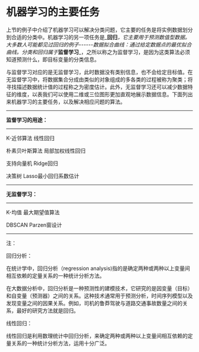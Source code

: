 # 机器学习的主要任务

上节的例子中介绍了机器学习可以解决分类问题，它主要的任务是将实例数据划分到合适的分类中。机器学习的另一项任务是_**回归**_，它主要用于预测数值型数据。大多数人可能都见过回归的例子------数据拟合曲线：通过给定数据点的最优拟合曲线。分类和回归属于_**监督学习**_，之所以称之为监督学习，是因为这类算法必须知道预测什么，即目标变量的分类信息。

与监督学习对应的是无监督学习，此时数据没有类别信息，也不会给定目标值。在无监督学习中，将数据集合分成由类似的对象组成的多各类的过程被称为聚类；将寻找描述数据统计值的过程称之为密度估计。此外，无监督学习还可以减少数据特征的维度，以表我们可以使用二维或三位图形更加直观地展示数据信息。下面列出来机器学习的主要任务，以及解决相应问题的算法。

---

**监督学习的用途：**

---

K-近邻算法                                     线性回归

朴素贝叶斯算法                            局部加权线性回归

支持向量机                                    Ridge回归

决策树                                            Lasso最小回归系数估计

---

**无监督学习：**

---

K-均值                                             最大期望值算法

DBSCAN                                         Parzen窗设计

---

注：

回归分析：

在统计学中，回归分析（regression analysis\)指的是确定两种或两种以上变量间相互依赖的定量关系的一种统计分析方法。

在大数据分析中，回归分析是一种预测性的建模技术，它研究的是因变量（目标）和自变量（预测器）之间的关系。这种技术通常用于预测分析，时间序列模型以及发现变量之间的因果关系。例如，司机的鲁莽驾驶与道路交通事故数量之间的关系，最好的研究方法就是回归。

线性回归：

线性回归是利用数理统计中回归分析，来确定两种或两种以上变量间相互依赖的定量关系的一种统计分析方法，运用十分广泛。

